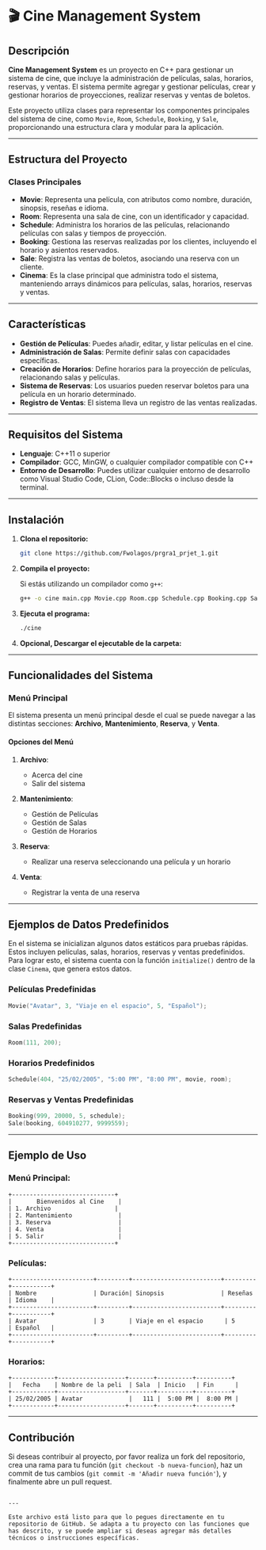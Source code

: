
# 🎬 Cine Management System

## Descripción

**Cine Management System** es un proyecto en C++ para gestionar un sistema de cine, que incluye la administración de películas, salas, horarios, reservas, y ventas. El sistema permite agregar y gestionar películas, crear y gestionar horarios de proyecciones, realizar reservas y ventas de boletos.

Este proyecto utiliza clases para representar los componentes principales del sistema de cine, como `Movie`, `Room`, `Schedule`, `Booking`, y `Sale`, proporcionando una estructura clara y modular para la aplicación.

---

## Estructura del Proyecto

### Clases Principales

- **Movie**: Representa una película, con atributos como nombre, duración, sinopsis, reseñas e idioma.
- **Room**: Representa una sala de cine, con un identificador y capacidad.
- **Schedule**: Administra los horarios de las películas, relacionando películas con salas y tiempos de proyección.
- **Booking**: Gestiona las reservas realizadas por los clientes, incluyendo el horario y asientos reservados.
- **Sale**: Registra las ventas de boletos, asociando una reserva con un cliente.
- **Cinema**: Es la clase principal que administra todo el sistema, manteniendo arrays dinámicos para películas, salas, horarios, reservas y ventas.

---

## Características

- **Gestión de Películas**: Puedes añadir, editar, y listar películas en el cine.
- **Administración de Salas**: Permite definir salas con capacidades específicas.
- **Creación de Horarios**: Define horarios para la proyección de películas, relacionando salas y películas.
- **Sistema de Reservas**: Los usuarios pueden reservar boletos para una película en un horario determinado.
- **Registro de Ventas**: El sistema lleva un registro de las ventas realizadas.

---

## Requisitos del Sistema

- **Lenguaje**: C++11 o superior
- **Compilador**: GCC, MinGW, o cualquier compilador compatible con C++
- **Entorno de Desarrollo**: Puedes utilizar cualquier entorno de desarrollo como Visual Studio Code, CLion, Code::Blocks o incluso desde la terminal.

---

## Instalación

1. **Clona el repositorio:**

   ```bash
   git clone https://github.com/Fwolagos/prgra1_prjet_1.git
   ```

2. **Compila el proyecto:**

   Si estás utilizando un compilador como `g++`:

   ```bash
   g++ -o cine main.cpp Movie.cpp Room.cpp Schedule.cpp Booking.cpp Sale.cpp Cinema.cpp -std=c++11
   ```

3. **Ejecuta el programa:**

   ```bash
   ./cine
   ```
4. **Opcional, Descargar el ejecutable de la carpeta:**
---

## Funcionalidades del Sistema

### Menú Principal

El sistema presenta un menú principal desde el cual se puede navegar a las distintas secciones: **Archivo**, **Mantenimiento**, **Reserva**, y **Venta**.

#### Opciones del Menú

1. **Archivo**:
   - Acerca del cine
   - Salir del sistema

2. **Mantenimiento**:
   - Gestión de Películas
   - Gestión de Salas
   - Gestión de Horarios

3. **Reserva**:
   - Realizar una reserva seleccionando una película y un horario

4. **Venta**:
   - Registrar la venta de una reserva

---

## Ejemplos de Datos Predefinidos

En el sistema se inicializan algunos datos estáticos para pruebas rápidas. Estos incluyen películas, salas, horarios, reservas y ventas predefinidos. Para lograr esto, el sistema cuenta con la función `initialize()` dentro de la clase `Cinema`, que genera estos datos.

### Películas Predefinidas
```cpp
Movie("Avatar", 3, "Viaje en el espacio", 5, "Español");
```

### Salas Predefinidas
```cpp
Room(111, 200);
```

### Horarios Predefinidos
```cpp
Schedule(404, "25/02/2005", "5:00 PM", "8:00 PM", movie, room);
```

### Reservas y Ventas Predefinidas
```cpp
Booking(999, 20000, 5, schedule);
Sale(booking, 604910277, 9999559);
```

---

## Ejemplo de Uso

### Menú Principal:
```
+-----------------------------+
|       Bienvenidos al Cine    |
| 1. Archivo                  |
| 2. Mantenimiento             |
| 3. Reserva                   |
| 4. Venta                     |
| 5. Salir                     |
+-----------------------------+
```

### Películas:
```
+-----------------------+---------+-------------------------+---------+-----------+
| Nombre                | Duración| Sinopsis                | Reseñas | Idioma    |
+-----------------------+---------+-------------------------+---------+-----------+
| Avatar                | 3       | Viaje en el espacio      | 5       | Español   |
+-----------------------+---------+-------------------------+---------+-----------+
```

### Horarios:
```
+------------+-------------------+-------+----------+----------+
|   Fecha    | Nombre de la peli  | Sala  | Inicio   | Fin      |
+------------+-------------------+-------+----------+----------+
| 25/02/2005 | Avatar             |   111 |  5:00 PM |  8:00 PM |
+------------+-------------------+-------+----------+----------+
```

---

## Contribución

Si deseas contribuir al proyecto, por favor realiza un fork del repositorio, crea una rama para tu función (`git checkout -b nueva-funcion`), haz un commit de tus cambios (`git commit -m 'Añadir nueva función'`), y finalmente abre un pull request.
```

---

Este archivo está listo para que lo pegues directamente en tu repositorio de GitHub. Se adapta a tu proyecto con las funciones que has descrito, y se puede ampliar si deseas agregar más detalles técnicos o instrucciones específicas.
